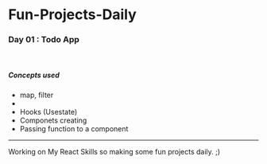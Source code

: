 ﻿# Fun-Projects-Daily

<h3>Day 01 : Todo App</h3>
<br/>

<h5>Concepts used</h5>
<ul>
<li> map, filter <li>
<li> Hooks (Usestate) </li>
<li> Componets creating</li>
<li> Passing function to a component</li>
</ul>

<hr/>
Working on My React Skills so making some fun projects daily. ;)
